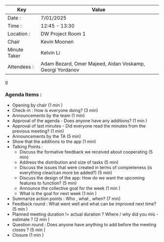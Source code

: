 | Key          | Value                                                    |
|--------------|----------------------------------------------------------|
| Date :       | 7/01/2025                                                |
| Time :       | 12:45 - 13:30                                            |
| Location :   | DW Project Room 1                                        |
| Chair        | Kevin Moonen                                             |
| Minute Taker | Kelvin Li                                                |
| Attendees :  | Adam Bezard, Omer Majeed, Aidan Voskamp, Georgi Yordanov |
g
### Agenda Items :
- Opening by chair (1 min )
- Check-in : How is everyone doing? (3 min)
- Announcements by the team (1 min)
- Approval of the agenda - Does anyone have any additions? (1 min )
- Approval of last minutes - Did everyone read the minutes from the previous meeting? (1 min)
- Announcements by the TA (5 min)
- Show that the additions to the app (1 min)
- Talking Points :
  - Discuss the formative feedback we received about cooperating (5 min)
  - Address the distribution and size of tasks (5 min)
  - Discuss the issues that were created in terms of completeness (is everything clear/can more be added?) (5 min)
  - Discuss the design of the app: How do we want the upcoming features to function? (5 min)
  - Announce the collective goal for the week (1 min )
  - What is the goal for next week (1 min )
- Summarize action points : Who , what , when? (7 min)
- Feedback round : What went well and what can be improved next time? (5 min )
- Planned meeting duration != actual duration ? Where / why did you mis - estimate ? (2 min )
- Question round : Does anyone have anything to add before the meeting closes ? (5 min )
- Closure (1 min )